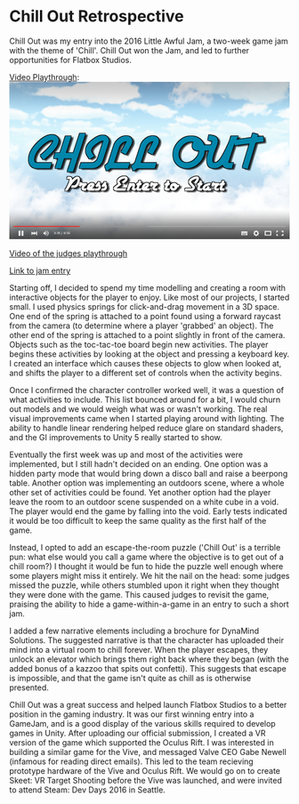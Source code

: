 # Chill Out Retrospective

Chill Out was my entry into the 2016 Little Awful Jam, a two-week game jam with the theme of 'Chill'. Chill Out won the Jam, and led to further opportunities for Flatbox Studios.

[Video Playthrough](https://www.youtube.com/watch?v=iCu9sh_6b0k):
[![Chill Out](ChillOutYoutubeThumb.png)](https://youtu.be/iCu9sh_6b0k "Chill Out")

[Video of the judges playthrough](https://youtu.be/-XeKaYpX4W8?list=PLvsRQ9bQ1QDPDQAN2DNRjz5AYpXCbq0FX&t=2161)

[Link to jam entry](http://www.awfuljams.com/little-awful-2016/games/chill-out)

Starting off, I decided to spend my time modelling and creating a room with interactive objects for the player to enjoy. Like most of our projects, I started small. I used physics springs for click-and-drag movement in a 3D space. One end of the spring is attached to a point found using a forward raycast from the camera (to determine where a player 'grabbed' an object). The other end of the spring is attached to a point slightly in front of the camera. Objects such as the toc-tac-toe board begin new activities. The player begins these activities by looking at the object and pressing a keyboard key. I created an interface which causes these objects to glow when looked at, and shifts the player to a different set of controls when the activity begins.

Once I confirmed the character controller worked well, it was a question of what activities to include. This list bounced around for a bit, I would churn out models and we would weigh what was or wasn't working. The real visual improvements came when I started playing around with lighting. The ability to handle linear rendering helped reduce glare on standard shaders, and the GI improvements to Unity 5 really started to show.

Eventually the first week was up and most of the activities were implemented, but I still hadn't decided on an ending. One option was a hidden party mode that would bring down a disco ball and raise a beerpong table. Another option was implementing an outdoors scene, where a whole other set of activities could be found. Yet another option had the player leave the room to an outdoor scene suspended on a white cube in a void. The player would end the game by falling into the void. Early tests indicated it would be too difficult to keep the same quality as the first half of the game.

Instead, I opted to add an escape-the-room puzzle ('Chill Out' is a terrible pun: what else would you call a game where the objective is to get out of a chill room?) I thought it would be fun to hide the puzzle well enough where some players might miss it entirely. We hit the nail on the head: some judges missed the puzzle, while others stumbled upon it right when they thought they were done with the game. This caused judges to revisit the game, praising the ability to hide a game-within-a-game in an entry to such a short jam.

I added a few narrative elements including a brochure for DynaMind Solutions. The suggested narrative is that the character has uploaded their mind into a virtual room to chill forever. When the player escapes, they unlock an elevator which brings them right back where they began (with the added bonus of a kazzoo that spits out confetti). This suggests that escape is impossible, and that the game isn't quite as chill as is otherwise presented.

Chill Out was a great success and helped launch Flatbox Studios to a better position in the gaming industry. It was our first winning entry into a GameJam, and is a good display of the various skills required to develop games in Unity. After uploading our official submission, I created a VR version of the game which supported the Oculus Rift. I was interested in building a similar game for the Vive, and messaged Valve CEO Gabe Newell (infamous for reading direct emails). This led to the team recieving prototype hardware of the Vive and Oculus Rift. We would go on to create Skeet: VR Target Shooting before the Vive was launched, and were invited to attend Steam: Dev Days 2016 in Seattle.
